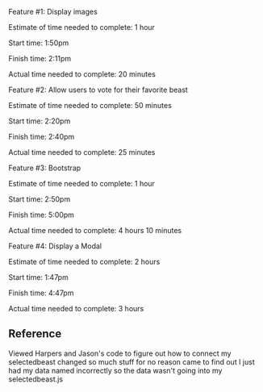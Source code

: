
Feature #1: Display images

Estimate of time needed to complete: 1 hour

Start time: 1:50pm

Finish time: 2:11pm

Actual time needed to complete: 20 minutes


Feature #2: Allow users to vote for their favorite beast

Estimate of time needed to complete: 50 minutes

Start time: 2:20pm

Finish time: 2:40pm

Actual time needed to complete: 25 minutes


Feature #3: Bootstrap

Estimate of time needed to complete: 1 hour

Start time: 2:50pm

Finish time: 5:00pm

Actual time needed to complete: 4 hours 10 minutes


Feature #4: Display a Modal

Estimate of time needed to complete: 2 hours

Start time: 1:47pm

Finish time: 4:47pm


Actual time needed to complete: 3 hours

## Reference
Viewed Harpers and Jason's code to figure out how to connect my selectedbeast changed so much stuff for no reason came to find out I just had my data named incorrectly so the data wasn't going into my selectedbeast.js
